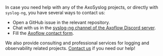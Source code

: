 ---
---
<!-- This file is under the copyright of Axoflow, and licensed under Apache License 2.0, except for using the Axoflow and AxoSyslog trademarks. -->

In case you need help with any of the AxoSyslog projects, or directly with `syslog-ng`, you have several ways to contact us:

- Open a GitHub issue in the relevant repository.
- Chat with us in the [syslog-ng channel of the Axoflow Discord server](https://discord.gg/583Z4wjem2).
- Fill the [Axoflow contact form](https://axoflow.com/contact/).

We also provide consulting and professional services for logging and observability related projects. [Contact us](https://axoflow.com/contact/) if you need our help!
